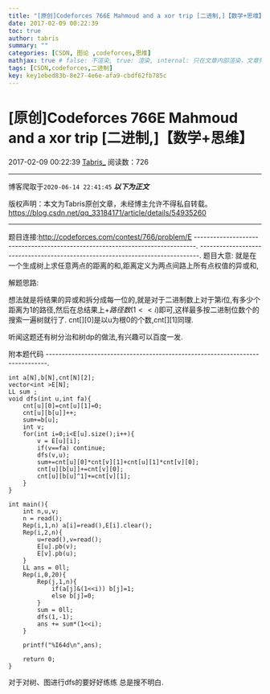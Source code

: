```yaml
---
title: "[原创]Codeforces 766E Mahmoud and a xor trip [二进制,]【数学+思维】"
date: 2017-02-09 00:22:39
toc: true
author: tabris
summary: ""
categories: [CSDN, 图论 ,codeforces,思维]
mathjax: true # false: 不渲染, true: 渲染, internal: 只在文章内部渲染，文章列表中不渲染
tags: [CSDN,codeforces,二进制]
key: key1ebed83b-8e27-4e6e-afa9-cbdf62fb785c
---
```


# [原创]Codeforces 766E Mahmoud and a xor trip [二进制,]【数学+思维】

2017-02-09 00:22:39  [Tabris_](https://me.csdn.net/qq_33184171) 阅读数：726

---

博客爬取于`2020-06-14 22:41:45`
***以下为正文***

版权声明：本文为Tabris原创文章，未经博主允许不得私自转载。
https://blog.csdn.net/qq_33184171/article/details/54935260

<!-- more -->

---

题目连接:http://codeforces.com/contest/766/problem/E
------------------------------------------------------------------------------.
------------------------------------------------------------------------------.
题目大意:
就是在一个生成树上求任意两点的距离的和,距离定义为两点间路上所有点权值的异或和,


解题思路:

想法就是将结果的异或和拆分成每一位的,就是对于二进制数上对于第i位,有多少个距离为1的路径,然后在总结果上$+路径数(1<<i)$即可,这样最多按二进制位数个的搜索一遍树就行了.
cnt[][0]是以u为根0的个数,cnt[][1]同理.

听闻这题还有树分治和树dp的做法,有兴趣可以百度一发.

附本题代码
------------------------------------------------------------------------------.
```
int a[N],b[N],cnt[N][2];
vector<int >E[N];
LL sum ;
void dfs(int u,int fa){
    cnt[u][0]=cnt[u][1]=0;
    cnt[u][b[u]]++;
    sum+=b[u];
    int v;
    for(int i=0;i<E[u].size();i++){
        v = E[u][i];
        if(v==fa) continue;
        dfs(v,u);
        sum+=cnt[u][0]*cnt[v][1]+cnt[u][1]*cnt[v][0];
        cnt[u][b[u]]+=cnt[v][0];
        cnt[u][b[u]^1]+=cnt[v][1];
    }
}

int main(){
    int n,u,v;
    n = read();
    Rep(i,1,n) a[i]=read(),E[i].clear();
    Rep(i,2,n){
        u=read(),v=read();
        E[u].pb(v);
        E[v].pb(u);
    }
    LL ans = 0ll;
    Rep(i,0,20){
        Rep(j,1,n){
            if(a[j]&(1<<i)) b[j]=1;
            else b[j]=0;
        }
        sum = 0ll;
        dfs(1,-1);
        ans += sum*(1<<i);
    }

    printf("%I64d\n",ans);

    return 0;
}
```


对于对树、图进行dfs的要好好练练 总是搜不明白.